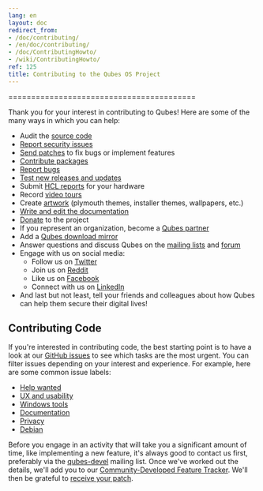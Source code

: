 ```yaml
---
lang: en
layout: doc
redirect_from:
- /doc/contributing/
- /en/doc/contributing/
- /doc/ContributingHowto/
- /wiki/ContributingHowto/
ref: 125
title: Contributing to the Qubes OS Project
---
```


=========================================

Thank you for your interest in contributing to Qubes! Here are some of the many
ways in which you can help:

* Audit the [source code](/doc/source-code/)
* [Report security issues](/security/)
* [Send patches](/doc/source-code/#how-to-send-patches) to fix bugs or implement features
* [Contribute packages](/doc/package-contributions)
* [Report bugs](/doc/reporting-bugs/)
* [Test new releases and updates](/doc/testing/)
* Submit [HCL reports](/doc/hcl/) for your hardware
* Record [video tours](/video-tours/)
* Create [artwork](https://github.com/QubesOS/qubes-artwork) (plymouth themes, installer themes, wallpapers, etc.)
* [Write and edit the documentation](/doc/doc-guidelines)
* [Donate](/donate/) to the project
* If you represent an organization, become a [Qubes partner](/partners/)
* Add a [Qubes download mirror](/downloads/mirrors/)
* Answer questions and discuss Qubes on the [mailing lists](/support/) and [forum](/support/#forum)
* Engage with us on social media:
  * Follow us on [Twitter](https://twitter.com/QubesOS)
  * Join us on [Reddit](https://www.reddit.com/r/Qubes/)
  * Like us on [Facebook](https://www.facebook.com/QubesOS)
  * Connect with us on [LinkedIn](https://www.linkedin.com/company/qubes-os/)
* And last but not least, tell your friends and colleagues about how Qubes
  can help them secure their digital lives!

Contributing Code
-----------------

If you're interested in contributing code, the best starting point is to have a
look at our [GitHub issues](https://github.com/QubesOS/qubes-issues/issues) to see which tasks are the most urgent. You can
filter issues depending on your interest and experience. For example, here are
some common issue labels:

* [Help wanted](https://github.com/QubesOS/qubes-issues/issues?q=is%3Aissue+is%3Aopen+label%3A%22help+wanted%22&utf8=%E2%9C%93)
* [UX and usability](https://github.com/QubesOS/qubes-issues/issues?q=is%3Aissue+is%3Aopen+label%3AUX)
* [Windows tools](https://github.com/QubesOS/qubes-issues/issues?q=is%3Aissue+is%3Aopen+label%3A%22C%3A+windows+tools%22)
* [Documentation](https://github.com/QubesOS/qubes-issues/issues?q=is%3Aissue+is%3Aopen+label%3A%22C%3A+doc%22)
* [Privacy](https://github.com/QubesOS/qubes-issues/issues?utf8=%E2%9C%93&q=is%3Aissue%20is%3Aopen%20label%3A%22privacy%22%20)
* [Debian](https://github.com/QubesOS/qubes-issues/issues?q=is%3Aissue+is%3Aopen+label%3A%22C%3A+Debian%22)

Before you engage in an activity that will take you a significant amount of
time, like implementing a new feature, it's always good to contact us first,
preferably via the [qubes-devel](/support/#qubes-devel) mailing list. Once we've worked out the
details, we'll add you to our [Community-Developed Feature Tracker](/qubes-issues/). We'll then
be grateful to [receive your patch](/doc/source-code/#how-to-send-patches).


